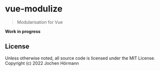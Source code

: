 # vue-modulize
> Modularisation for Vue

**Work in progress**

## License

Unless otherwise noted, all source code is licensed under the MIT License.  
Copyright (c) 2022 Jochen Hörmann
